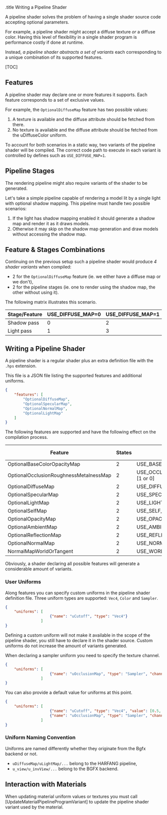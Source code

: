.title Writing a Pipeline Shader

A pipeline shader solves the problem of having a single shader source code accepting optional parameters.

For example, a pipeline shader might accept a diffuse texture *or* a diffuse color. Having this level of flexibility in a single shader program is performance costly if done at runtime.

Instead, _a pipeline shader abstracts a set of variants_ each corresponding to a unique combination of its supported features.

[TOC]

## Features

A pipeline shader may declare one or more features it supports. Each feature corresponds to a set of exclusive values.

For example, the `OptionalDiffuseMap` feature has two possible values:

1. A texture is available and the diffuse attribute should be fetched from there.
2. No texture is available and the diffuse attribute should be fetched from the uDiffuseColor uniform.

To account for both scenarios in a static way, two variants of the pipeline shader will be compiled. The correct code path to execute in each variant is controlled by defines such as `USE_DIFFUSE_MAP=1`.

## Pipeline Stages

The rendering pipeline might also require variants of the shader to be generated.

Let's take a simple pipeline capable of rendering a model lit by a single light with optional shadow mapping. This pipeline must handle two possible scenarios:

1. If the light has shadow mapping enabled it should generate a shadow map and render it as it draws models.
2. Otherwise it may skip on the shadow map generation and draw models without accessing the shadow map.

## Feature & Stages Combinations

Continuing on the previous setup such a pipeline shader would produce *4 shader variants* when compiled:

- 2 for the `OptionalDiffuseMap` feature (ie. we either have a diffuse map or we don't),
- 2 for the pipeline stages (ie. one to render using the shadow map, the other without using it).

The following matrix illustrates this scenario.

Stage/Feature | USE_DIFFUSE_MAP=0 | USE_DIFFUSE_MAP=1
------------- | ----------------- | -----------------
Shadow pass   | 0                 | 2
Light pass    | 1                 | 3

## Writing a Pipeline Shader

A pipeline shader is a regular shader plus an extra definition file with the `.hps` extension.

This file is a JSON file listing the supported features and additional uniforms.

```json
{
	"features": [
		"OptionalDiffuseMap",
		"OptionalSpecularMap",
		"OptionalNormalMap",
		"OptionalLightMap"
	]
}
```

The following features are supported and have the following effect on the compilation process.

Feature | States | Preprocessor Directive | Uniform | Stage channel
------- | ----------- | ---------------------- | ------- |--------------
OptionalBaseColorOpacityMap | 2 | USE_BASE_COLOR_OPACITY_MAP=[1 or 0] | uBaseOpacityMap | 0
OptionalOcclusionRoughnessMetalnessMap  | 2 | USE_OCCLUSION_ROUGHNESS_METALNESS_MAP=[1 or 0] | uOcclusionRoughnessMetalnessMap| 1
OptionalDiffuseMap | 2 | USE_DIFFUSE_MAP=[1 or 0] | uDiffuseMap | 3
OptionalSpecularMap | 2 | USE_SPECULAR_MAP=[1 or 0] | uSpecularMap | 1
OptionalLightMap | 2 | USE_LIGHT_MAP=[1 or 0] | uLightMap | 3
OptionalSelfMap | 2 | USE_SELF_MAP=[1 or 0] | uSelfMap | 4
OptionalOpacityMap | 2 | USE_OPACITY_MAP=[1 or 0] | uOpacityMap | 5
OptionalAmbientMap | 2 | USE_AMBIENT_MAP=[1 or 0] | uAmbientMap | 6
OptionalReflectionMap | 2 | USE_REFLECTION_MAP=[1 or 0] | uReflectionMap | 7
OptionalNormalMap | 2 | USE_NORMAL_MAP=[1 or 0] | uNormalMap | 2
NormalMapWorldOrTangent | 2 | USE_WORLD_SPACE_NORMAL_MAP=[1 or 0] | - | -

Obviously, a shader declaring all possible features will generate a considerable amount of variants.

### User Uniforms

Along features you can specify custom uniforms in the pipeline shader definition file. Three uniform types are supported: `Vec4`, `Color` and `Sampler`.

```json
{
	"uniforms": [
					{"name": "uCutoff", "type": "Vec4"}
				]
}
```

Defining a custom uniform will not make it available in the scope of the pipeline shader, you still have to declare it in the shader source. Custom uniforms do not increase the amount of variants generated.

When declaring a sampler uniform you need to specify the texture channel.

```json
{
	"uniforms": [
					{"name": "uOcclusionMap", "type": "Sampler", "channel": 10}
				]
}
```

You can also provide a default value for uniforms at this point.

```json
{
	"uniforms": [
					{"name": "uCutoff", "type": "Vec4", "value": [0.5, 0.5, 0.9, 1.0]},
					{"name": "uOcclusionMap", "type": "Sampler", "channel": 10, "value": "texture.jpg"}
				]
}
```

### Uniform Naming Convention

Uniforms are named differently whether they originate from the Bgfx backend or not.

- `uDiffuseMap/uLightMap/...` belong to the HARFANG pipeline,
- `u_view/u_invView/...` belong to the BGFX backend.

## Interaction with Materials

When updating material uniform values or textures you must call [UpdateMaterialPipelineProgramVariant] to update the pipeline shader variant used by the material.
